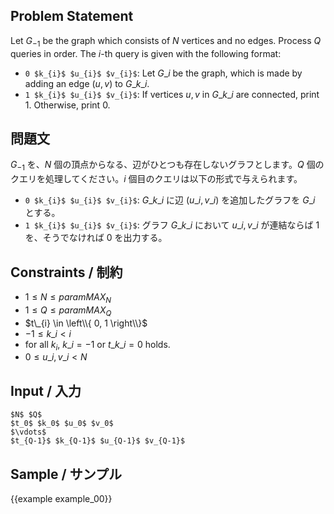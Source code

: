 <div markdown="1" class="lang-en">

Problem Statement
---------

Let $G_{-1}$ be the graph which consists of $N$ vertices and no edges. Process $Q$ queries in order. The $i$-th query is given with the following format:

- `0 $k_{i}$ $u_{i}$ $v_{i}$`: Let $G\_{i}$ be the graph, which is made by adding an edge $\left( u, v \right)$ to $G\_{k\_{i}}$.
- `1 $k_{i}$ $u_{i}$ $v_{i}$`: If vertices $u, v$ in $G\_{k\_{i}}$ are connected, print $1$. Otherwise, print $0$.

</div>
<div markdown="1" class="lang-ja">

問題文
---------

$G_{-1}$ を、$N$ 個の頂点からなる、辺がひとつも存在しないグラフとします。$Q$ 個のクエリを処理してください。$i$ 個目のクエリは以下の形式で与えられます。

- `0 $k_{i}$ $u_{i}$ $v_{i}$`: $G\_{k\_{i}}$ に辺 $\left( u\_{i}, v\_{i} \right)$ を追加したグラフを $G\_{i}$ とする。
- `1 $k_{i}$ $u_{i}$ $v_{i}$`: グラフ $G\_{k\_{i}}$ において $u\_{i}, v\_{i}$ が連結ならば $1$ を、そうでなければ $0$ を出力する。

</div>

Constraints / 制約
---------

- $1 \leq N \leq {{param MAX_N}}$
- $1 \leq Q \leq {{param MAX_Q}}$
- $t\_{i} \in \left\\{ 0, 1 \right\\}$
- $-1 \leq k\_{i} < i$
- for all $k_i$, $k\_i = -1$ or $t\_{k\_{i}} = 0$ holds.
- $0 \leq u\_{i}, v\_{i} < N$

Input / 入力
---------

```
$N$ $Q$
$t_0$ $k_0$ $u_0$ $v_0$
$\vdots$
$t_{Q-1}$ $k_{Q-1}$ $u_{Q-1}$ $v_{Q-1}$
```

Sample / サンプル
---------

{{example example_00}}


